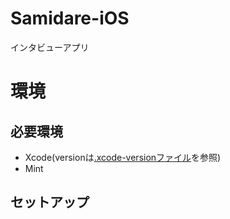 # Samidare-iOS
インタビューアプリ

# 環境
## 必要環境
- Xcode(versionは[.xcode-versionファイル]()を参照)
- Mint

## セットアップ
